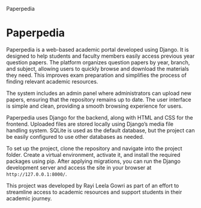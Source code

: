 Paperpedia

# Paperpedia

Paperpedia is a web-based academic portal developed using Django. It is designed to help students and faculty members easily access previous year question papers. The platform organizes question papers by year, branch, and subject, allowing users to quickly browse and download the materials they need. This improves exam preparation and simplifies the process of finding relevant academic resources.

The system includes an admin panel where administrators can upload new papers, ensuring that the repository remains up to date. The user interface is simple and clean, providing a smooth browsing experience for users.

Paperpedia uses Django for the backend, along with HTML and CSS for the frontend. Uploaded files are stored locally using Django’s media file handling system. SQLite is used as the default database, but the project can be easily configured to use other databases as needed.

To set up the project, clone the repository and navigate into the project folder. Create a virtual environment, activate it, and install the required packages using pip. After applying migrations, you can run the Django development server and access the site in your browser at `http://127.0.0.1:8000/`.

This project was developed by Rayi Leela Gowri as part of an effort to streamline access to academic resources and support students in their academic journey.
